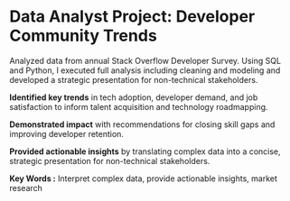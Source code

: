 # Data Analyst Project: Developer Community Trends

Analyzed data from annual Stack Overflow Developer Survey. Using SQL and Python, I executed full analysis including cleaning and modeling and developed a strategic presentation for non-technical stakeholders.

**Identified key trends** in tech adoption, developer demand, and job satisfaction to inform talent acquisition and technology roadmapping.

**Demonstrated impact** with recommendations for closing skill gaps and improving developer retention.

**Provided actionable insights** by translating complex data into a concise, strategic presentation for non-technical stakeholders.



**Key Words :** Interpret complex data, provide actionable insights, market research
